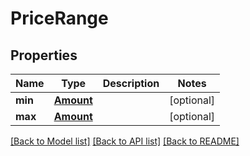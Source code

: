 # PriceRange

## Properties
Name | Type | Description | Notes
------------ | ------------- | ------------- | -------------
**min** | [**Amount**](Amount.md) |  | [optional] 
**max** | [**Amount**](Amount.md) |  | [optional] 

[[Back to Model list]](../README.md#documentation-for-models) [[Back to API list]](../README.md#documentation-for-api-endpoints) [[Back to README]](../README.md)


